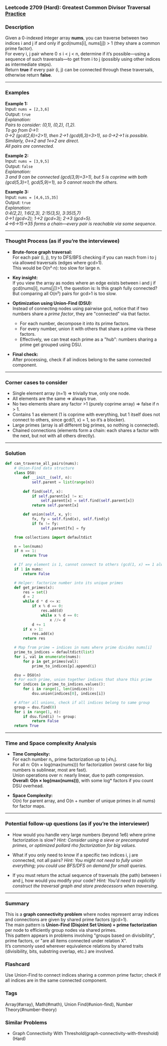 ### Leetcode 2709 (Hard): Greatest Common Divisor Traversal [Practice](https://leetcode.com/problems/greatest-common-divisor-traversal)

### Description  
Given a 0-indexed integer array **nums**, you can traverse between two indices i and j if and only if gcd(nums[i], nums[j]) > 1 (they share a common prime factor).  
For every i, j pair where 0 ≤ i < j < n, determine if it’s possible—using a sequence of such traversals—to get from i to j (possibly using other indices as intermediate steps).  
Return **true** if every pair (i, j) can be connected through these traversals, otherwise return **false**.

---

### Examples  

**Example 1:**  
Input: `nums = [2,3,6]`  
Output: `true`  
*Explanation:  
Pairs to consider: (0,1), (0,2), (1,2).  
To go from 0→1:  
0→2 (gcd(2,6)=2>1), then 2→1 (gcd(6,3)=3>1), so 0→2→1 is possible.  
Similarly, 0↔2 and 1↔2 are direct.  
All pairs are connected.*

**Example 2:**  
Input: `nums = [3,9,5]`  
Output: `false`  
*Explanation:  
3 and 9 can be connected (gcd(3,9)=3>1), but 5 is coprime with both (gcd(5,3)=1, gcd(5,9)=1), so 5 cannot reach the others.*

**Example 3:**  
Input: `nums = [4,6,15,35]`  
Output: `true`  
*Explanation:  
0:4(2,2), 1:6(2,3), 2:15(3,5), 3:35(5,7)  
0→1 (gcd=2); 1→2 (gcd=3); 2→3 (gcd=5).  
4→6→15→35 forms a chain—every pair is reachable via some sequence.*

---

### Thought Process (as if you’re the interviewee)  
- **Brute-force graph traversal:**  
  For each pair (i, j), try to DFS/BFS checking if you can reach from i to j via allowed traversals (edges where gcd>1).  
  This would be O(n²⋅n): too slow for large n.

- **Key insight:**  
  If you view the array as nodes where an edge exists between i and j if gcd(nums[i], nums[j])>1, the question is: Is this graph fully connected?  
  But comparing all O(n²) pairs for gcd>1 is too slow.

- **Optimization using Union-Find (DSU):**  
  Instead of connecting nodes using pairwise gcd, notice that if two numbers share a *prime factor*, they are "connected" via that factor.
  - For each number, decompose it into its prime factors.
  - For every number, union it with others that share a prime via these factors.
  - Effectively, we can treat each prime as a "hub": numbers sharing a prime get grouped using DSU.

- **Final check:**  
  After processing, check if all indices belong to the same connected component.

--- 

### Corner cases to consider  
- Single element array (n=1) ⇒ trivially true, only one node.
- All elements are the same ⇒ always true.
- No two elements share any factor >1 (purely coprime array) ⇒ false if n > 1.
- Contains 1 as element (1 is coprime with everything, but 1 itself does not connect to others, since gcd(1, x) = 1, so it’s a blocker).
- Large primes (array is all different big primes, so nothing is connected).
- Chained connections (elements form a chain: each shares a factor with the next, but not with all others directly).

---

### Solution

```python
def can_traverse_all_pairs(nums):
    # Union-Find data structure
    class DSU:
        def __init__(self, n):
            self.parent = list(range(n))
        
        def find(self, x):
            if self.parent[x] != x:
                self.parent[x] = self.find(self.parent[x])
            return self.parent[x]

        def union(self, x, y):
            fx, fy = self.find(x), self.find(y)
            if fx != fy:
                self.parent[fx] = fy

    from collections import defaultdict

    n = len(nums)
    if n == 1:
        return True

    # If any element is 1, cannot connect to others (gcd(1, x) == 1 always)
    if 1 in nums:
        return False

    # Helper: factorize number into its unique primes
    def get_primes(x):
        res = set()
        d = 2
        while d * d <= x:
            if x % d == 0:
                res.add(d)
                while x % d == 0:
                    x //= d
            d += 1
        if x > 1:
            res.add(x)
        return res

    # Map from prime → indices in nums where prime divides nums[i]
    prime_to_indices = defaultdict(list)
    for i, val in enumerate(nums):
        for p in get_primes(val):
            prime_to_indices[p].append(i)

    dsu = DSU(n)
    # For each prime, union together indices that share this prime
    for indices in prime_to_indices.values():
        for i in range(1, len(indices)):
            dsu.union(indices[0], indices[i])

    # After all unions, check if all indices belong to same group
    group = dsu.find(0)
    for i in range(1, n):
        if dsu.find(i) != group:
            return False
    return True
```

---

### Time and Space complexity Analysis  

- **Time Complexity:**  
  For each number nᵢ, prime factorization up to ⌊√nᵢ⌋.  
  For all n: O(n × log(max(nums))) for factorization (worst case for big numbers is sublinear, most are fast).  
  Union operations over n: nearly linear, due to path compression.  
  **Overall: O(n × log(max(nums)))**, with some log* factors if you count DSU overhead.

- **Space Complexity:**  
  O(n) for parent array, and O(n + number of unique primes in all nums) for factor maps.

---

### Potential follow-up questions (as if you’re the interviewer)  

- How would you handle very large numbers (beyond 1e6) where prime factorization is slow?
  *Hint: Consider using a sieve or precomputed primes, or optimized pollard rho factorization for big values.*

- What if you only need to know if a specific two indices i, j are connected, not all pairs?
  *Hint: You might not need to fully union everything; you could use BFS/DFS on demand for small queries.*

- If you must return the actual sequence of traversals (the path) between i and j, how would you modify your code?
  *Hint: You'd need to explicitly construct the traversal graph and store predecessors when traversing.*

---

### Summary
This is a **graph connectivity problem** where nodes represent array indices and connections are given by shared prime factors (gcd>1).  
The main pattern is **Union-Find (Disjoint Set Union) + prime factorization** per node to efficiently group nodes via shared primes.  
This pattern appears in problems involving "groups based on divisibility", prime factors, or "are all items connected under relation X".  
It’s commonly used wherever equivalence relations by shared traits (divisibility, bits, substring overlap, etc.) are involved.


### Flashcard
Use Union-Find to connect indices sharing a common prime factor; check if all indices are in the same connected component.

### Tags
Array(#array), Math(#math), Union Find(#union-find), Number Theory(#number-theory)

### Similar Problems
- Graph Connectivity With Threshold(graph-connectivity-with-threshold) (Hard)